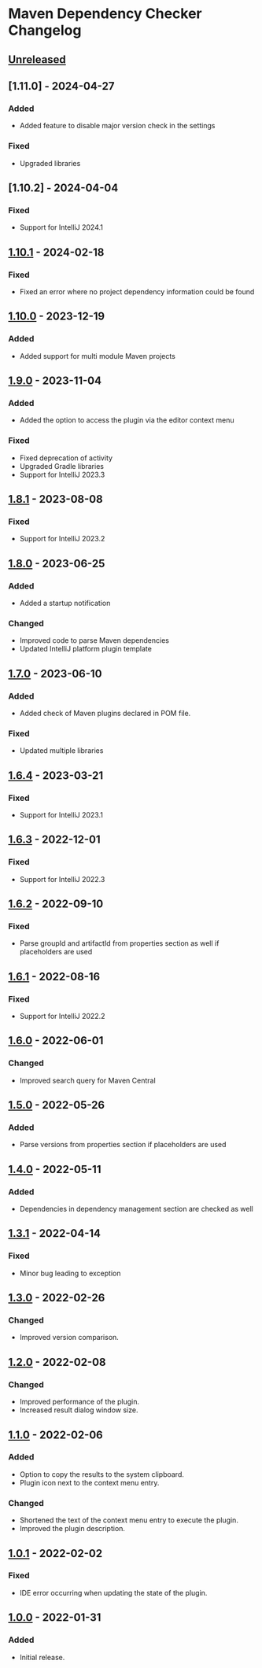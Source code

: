 <!-- Keep a Changelog guide -> https://keepachangelog.com -->

# Maven Dependency Checker Changelog

## [Unreleased]

## [1.11.0] - 2024-04-27

### Added

- Added feature to disable major version check in the settings

### Fixed

- Upgraded libraries
 
## [1.10.2] - 2024-04-04

### Fixed

- Support for IntelliJ 2024.1

## [1.10.1] - 2024-02-18

### Fixed

- Fixed an error where no project dependency information could be found

## [1.10.0] - 2023-12-19

### Added

- Added support for multi module Maven projects

## [1.9.0] - 2023-11-04

### Added

- Added the option to access the plugin via the editor context menu

### Fixed

- Fixed deprecation of activity
- Upgraded Gradle libraries
- Support for IntelliJ 2023.3

## [1.8.1] - 2023-08-08

### Fixed

- Support for IntelliJ 2023.2

## [1.8.0] - 2023-06-25

### Added

- Added a startup notification

### Changed

- Improved code to parse Maven dependencies
- Updated IntelliJ platform plugin template

## [1.7.0] - 2023-06-10

### Added

- Added check of Maven plugins declared in POM file.

### Fixed

- Updated multiple libraries

## [1.6.4] - 2023-03-21

### Fixed

- Support for IntelliJ 2023.1

## [1.6.3] - 2022-12-01

### Fixed

- Support for IntelliJ 2022.3

## [1.6.2] - 2022-09-10

### Fixed

- Parse groupId and artifactId from properties section as well if placeholders are used

## [1.6.1] - 2022-08-16

### Fixed

- Support for IntelliJ 2022.2

## [1.6.0] - 2022-06-01

### Changed

- Improved search query for Maven Central

## [1.5.0] - 2022-05-26

### Added

- Parse versions from properties section if placeholders are used

## [1.4.0] - 2022-05-11

### Added

- Dependencies in dependency management section are checked as well

## [1.3.1] - 2022-04-14

### Fixed

- Minor bug leading to exception

## [1.3.0] - 2022-02-26

### Changed

- Improved version comparison.

## [1.2.0] - 2022-02-08

### Changed

- Improved performance of the plugin.
- Increased result dialog window size.

## [1.1.0] - 2022-02-06

### Added

- Option to copy the results to the system clipboard.
- Plugin icon next to the context menu entry.

### Changed

- Shortened the text of the context menu entry to execute the plugin.
- Improved the plugin description.

## [1.0.1] - 2022-02-02

### Fixed

- IDE error occurring when updating the state of the plugin.

## [1.0.0] - 2022-01-31

### Added

- Initial release.

[Unreleased]: https://github.com/mwalter/MavenDependencyChecker/compare/v1.10.1...HEAD
[1.10.1]: https://github.com/mwalter/MavenDependencyChecker/compare/v1.10.0...v1.10.1
[1.10.0]: https://github.com/mwalter/MavenDependencyChecker/compare/v1.9.0...v1.10.0
[1.9.0]: https://github.com/mwalter/MavenDependencyChecker/compare/v1.8.1...v1.9.0
[1.8.1]: https://github.com/mwalter/MavenDependencyChecker/compare/v1.8.0...v1.8.1
[1.8.0]: https://github.com/mwalter/MavenDependencyChecker/compare/v1.7.0...v1.8.0
[1.7.0]: https://github.com/mwalter/MavenDependencyChecker/compare/v1.6.4...v1.7.0
[1.6.4]: https://github.com/mwalter/MavenDependencyChecker/compare/v1.6.3...v1.6.4
[1.6.3]: https://github.com/mwalter/MavenDependencyChecker/compare/v1.6.2...v1.6.3
[1.6.2]: https://github.com/mwalter/MavenDependencyChecker/compare/v1.6.1...v1.6.2
[1.6.1]: https://github.com/mwalter/MavenDependencyChecker/compare/v1.6.0...v1.6.1
[1.6.0]: https://github.com/mwalter/MavenDependencyChecker/compare/v1.5.0...v1.6.0
[1.5.0]: https://github.com/mwalter/MavenDependencyChecker/compare/v1.4.0...v1.5.0
[1.4.0]: https://github.com/mwalter/MavenDependencyChecker/compare/v1.3.1...v1.4.0
[1.3.1]: https://github.com/mwalter/MavenDependencyChecker/compare/v1.3.0...v1.3.1
[1.3.0]: https://github.com/mwalter/MavenDependencyChecker/compare/v1.2.0...v1.3.0
[1.2.0]: https://github.com/mwalter/MavenDependencyChecker/compare/v1.1.0...v1.2.0
[1.1.0]: https://github.com/mwalter/MavenDependencyChecker/compare/v1.0.1...v1.1.0
[1.0.1]: https://github.com/mwalter/MavenDependencyChecker/compare/v1.0.0...v1.0.1
[1.0.0]: https://github.com/mwalter/MavenDependencyChecker/commits/v1.0.0
